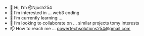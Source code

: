 - 👋 Hi, I’m @Njosh254
- 👀 I’m interested in ... web3 coding
- 🌱 I’m currently learning ...
- 💞️ I’m looking to collaborate on ... similar projects tomy interests
- 📫 How to reach me ... powertechsolutions254@gmail.com

<!---
Njosh254/Njosh254 is a ✨ special ✨ repository because its `README.md` (this file) appears on your GitHub profile.
You can click the Preview link to take a look at your changes.
--->
